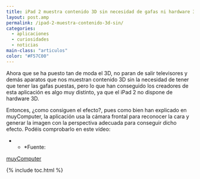 ```yaml
---
title: iPad 2 muestra contenido 3D sin necesidad de gafas ni hardware 3d
layout: post.amp
permalink: /ipad-2-muestra-contenido-3d-sin/
categories:
  - aplicaciones
  - curiosidades
  - noticias
main-class: "articulos"
color: "#F57C00"
---
```

<div class="iconews">
</div>

Ahora que se ha puesto tan de moda el 3D, no paran de salir televisores y demás aparatos que nos muestran contenido 3D sin la necesidad de tener que tener las gafas puestas, pero lo que han conseguido los creadores de esta aplicación es algo muy distinto, ya que el iPad 2 no dispone de hardware 3D.  

<!--ad-->

Entonces, ¿como consiguen el efecto?, pues como bien han explicado en muyComputer, la aplicación usa la cámara frontal para reconocer la cara y generar la imagen con la perspectiva adecuada para conseguir dicho efecto. Podéis comprobarlo en este vídeo:



* * *Fuente:


[muyComputer][1]



 [1]: http://www.muycomputer.com/2011/04/12/ipad-2-mostrando-contenidos-3d-sin-necesidad-de-gafas

{% include toc.html %}

